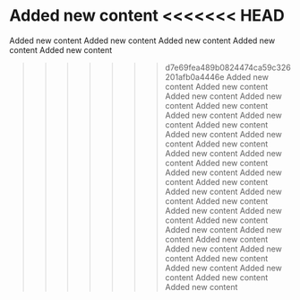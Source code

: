 Added new content
<<<<<<< HEAD
=======
Added new content
Added new content
Added new content
Added new content
Added new content
>>>>>>> d7e69fea489b0824474ca59c326201afb0a4446e
Added new content
Added new content
Added new content
Added new content
Added new content
Added new content
Added new content
Added new content
Added new content
Added new content
Added new content
Added new content
Added new content
Added new content
Added new content
Added new content
Added new content
Added new content
Added new content
Added new content
Added new content
Added new content
Added new content
Added new content
Added new content
Added new content
Added new content
Added new content
Added new content
Added new content
Added new content
Added new content
Added new content
